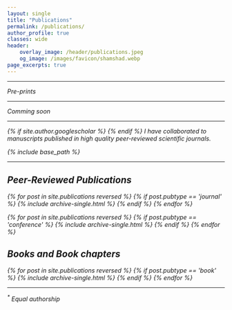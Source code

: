 ```yaml
---
layout: single
title: "Publications"
permalink: /publications/
author_profile: true
classes: wide
header:
    overlay_image: /header/publications.jpeg
    og_image: /images/favicon/shamshad.webp
page_excerpts: true
---
```


<hr>
<i class="ai ai-ideas-repec ai-2x"> Pre-prints
<hr>
Comming soon


<hr>

{% if site.author.googlescholar %}
<a href="{{site.author.googlescholar}}"><i class="ai ai-google-scholar ai-2x" ></i></a>
{% endif %}
I have collaborated to manuscripts published in high quality peer-reviewed scientific journals.


{% include base_path %}

<hr>

<h2>Peer-Reviewed Publications</h2> 
{% for post in site.publications reversed %}
  {% if post.pubtype == 'journal' %}
      {% include archive-single.html %}
  {% endif %}
{% endfor %}

<!-- <h2>Conference Papers</h2>-->
{% for post in site.publications reversed %}
  {% if post.pubtype == 'conference' %}
      {% include archive-single.html %}
  {% endif %}
{% endfor %}

<h2>Books and Book chapters</h2>
{% for post in site.publications reversed %}
  {% if post.pubtype == 'book' %}
      {% include archive-single.html %}
  {% endif %}
{% endfor %}

<!-- <h2>Academic</h2>
{% for post in site.publications reversed %}
  {% if post.pubtype == 'academic' %}
      {% include archive-single.html %}
  {% endif %}
{% endfor %} -->

<hr>


<sup>*</sup> Equal authorship



